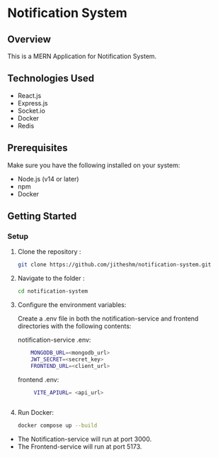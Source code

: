 # Notification System

## Overview
This is a MERN Application for Notification System.

## Technologies Used
- React.js
- Express.js
- Socket.io
- Docker
- Redis

## Prerequisites

Make sure you have the following installed on your system:

- Node.js (v14 or later)
- npm
- Docker

## Getting Started

### Setup

1. Clone the repository :

   ```bash
   git clone https://github.com/jitheshm/notification-system.git

2. Navigate to the folder :

   ```bash
   cd notification-system

3. Configure the environment variables:

    Create a .env file in both the notification-service and frontend directories with the following contents:

    notification-service .env:
    ```bash
        MONGODB_URL=<mongodb_url>
        JWT_SECRET=<secret_key>
        FRONTEND_URL=<client_url>
    ```

    frontend .env:
    ```bash
         VITE_APIURL= <api_url>
       

4. Run Docker:
    ```bash
   docker compose up --build


- The Notification-service will run at port 3000.
- The Frontend-service  will run at port 5173.


